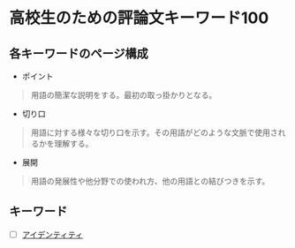 # 高校生のための評論文キーワード100
## 各キーワードのページ構成
- ポイント
> 用語の簡潔な説明をする。最初の取っ掛かりとなる。
- 切り口
> 用語に対する様々な切り口を示す。その用語がどのような文脈で使用されるかを理解する。
- 展開
> 用語の発展性や他分野での使われ方、他の用語との結びつきを示す。
## キーワード
- [ ] [アイデンティティ](https://github.com/thetaru/memorandum/tree/master/Summary/hyoron_keyword/identity)
